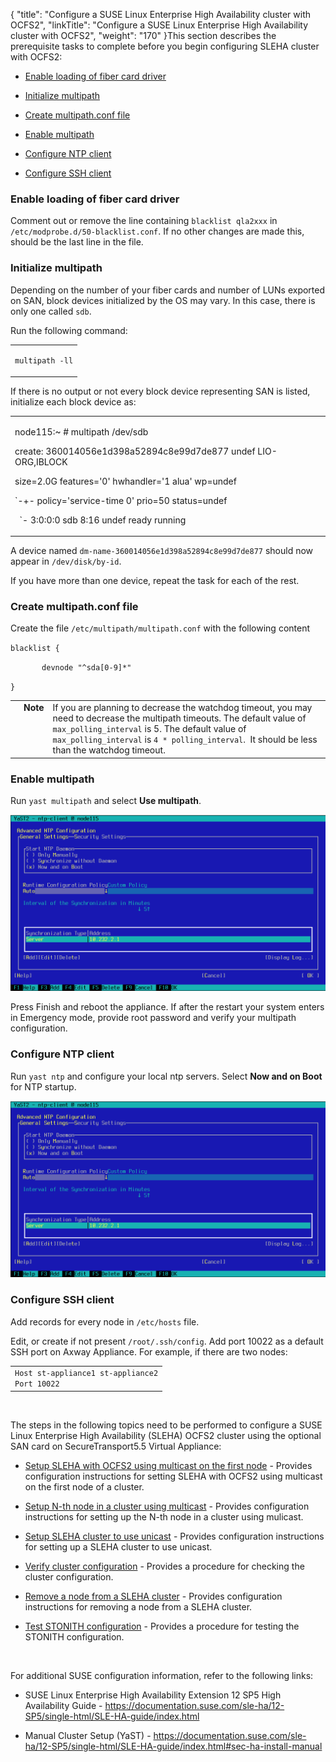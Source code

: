 {
    "title": "Configure a SUSE Linux Enterprise High Availability cluster with OCFS2",
    "linkTitle": "Configure a SUSE Linux Enterprise High Availability cluster with OCFS2",
    "weight": "170"
}This section describes the prerequisite tasks to complete before you begin configuring SLEHA cluster with OCFS2:<span id="multicast_prereq"></span>



-   [Enable loading of fiber card driver](#enable)

-   [Initialize multipath](#initiali)

-   [Create multipath.conf file](#create)

-   [Enable multipath](#enable2)

-   [Configure NTP client](#configur)

-   [Configure SSH client](#configur2)



### <span id="Enable"></span>Enable loading of fiber card driver



Comment out or remove the line containing `blacklist qla2xxx` in `/etc/modprobe.d/50-blacklist.conf`. If no other changes are made this, should be the last line in the file.



### <span id="Initiali"></span>Initialize multipath



Depending on the number of your fiber cards and number of LUNs exported on SAN, block devices initialized by the OS may vary. In this case, there is only one called `sdb`.



Run the following command:



<table cellspacing="0">
   <col/>
   <tbody>
      <tr>
         <td>
            <p><code>multipath -ll</code>
</p>
         </td>
      </tr>
   </tbody>
</table>



If there is no output or not every block device representing SAN is listed, initialize each block device as:



<table cellspacing="0">
   <col/>
   <tbody>
      <tr>
         <td>
            <p>node115:~ # multipath /dev/sdb</p>
            <p>create: 360014056e1d398a52894c8e99d7de877 undef LIO-ORG,IBLOCK</p>
            <p>size=2.0G features='0' hwhandler='1 alua' wp=undef</p>
            <p>`-+- policy='service-time 0' prio=50 status=undef</p>
            <p>  `- 3:0:0:0 sdb 8:16 undef ready running</p>
         </td>
      </tr>
   </tbody>
</table>



A device named `dm-name-360014056e1d398a52894c8e99d7de877` should now appear in `/dev/disk/by-id`.



If you have more than one device, repeat the task for each of the rest.



### <span id="Create"></span>Create multipath.conf file



Create the file `/etc/multipath/multipath.conf` with the following content



`blacklist {`  

`       devnode "^sda[0-9]*"`  

`}`



<table cellpadding="0" cellspacing="0">
   <col/>
   <col/>
   <col/>
      <tr>
         <td valign="top">         </td>
         <td valign="top"><span><b>Note</b></span>
         </td>
         <td data-mc-autonum="&lt;b&gt;Note&lt;/b&gt;" valign="top">If you are planning to decrease the watchdog timeout, you may need to decrease the multipath timeouts. The default value of <code>max_polling_interval</code> is 5. The default value of <code>max_polling_interval</code> is <code>4 * polling_interval</code>.  It should be less than the watchdog timeout.         </td>
      </tr>
</table>



### <span id="Enable2"></span>Enable multipath



Run `yast multipath` and select **Use multipath**.



![](config-NTP.png)



Press Finish and reboot the appliance. If after the restart your system enters in Emergency mode, provide root password and verify your multipath configuration.



### <span id="Configur"></span>Configure NTP client



Run `yast ntp` and configure your local ntp servers. Select **Now and on Boot** for NTP startup.



![](config-NTP.png)



### <span id="Configur2"></span>Configure SSH client



Add records for every node in `/etc/hosts` file.



Edit, or create if not present `/root/.ssh/config`. Add port 10022 as a default SSH port on Axway Appliance. For example, if there are two nodes:



<table cellspacing="0">
   <col/>
   <tbody>
      <tr>
         <td><code>Host st-appliance1 st-appliance2</code><code><br/>Port 10022</code>
         </td>
      </tr>
   </tbody>
</table>



 



The steps in the following topics need to be performed to configure a SUSE Linux Enterprise High Availability (SLEHA) OCFS2 cluster using the optional SAN card on SecureTransport5.5 Virtual Appliance:



-   [Setup SLEHA with OCFS2 using multicast on the first node](f_configure_first_node) - Provides configuration instructions for setting SLEHA with OCFS2 using multicast on the first node of a cluster.

-   [Setup N-th node in a cluster using multicast](f_setup_nth_node) - Provides configuration instructions for setting up the N-th node in a cluster using mulicast.

-   [Setup SLEHA cluster to use unicast](setup_sleha_cluster) - Provides configuration instructions for setting up a SLEHA cluster to use unicast.

-   [Verify cluster configuration](verifiy_cluster) - Provides a procedure for checking the cluster configuration.

-   [Remove a node from a SLEHA cluster](f_remove_node) - Provides configuration instructions for removing a node from a SLEHA cluster.

-   [Test STONITH configuration](test_stonith_configuration) - Provides a procedure for testing the STONITH configuration.



 



For additional SUSE configuration information, refer to the following links:



-   SUSE Linux Enterprise High Availability Extension 12 SP5 High Availability Guide - <https://documentation.suse.com/sle-ha/12-SP5/single-html/SLE-HA-guide/index.html>

-   Manual Cluster Setup (YaST) - <https://documentation.suse.com/sle-ha/12-SP5/single-html/SLE-HA-guide/index.html#sec-ha-install-manual>

